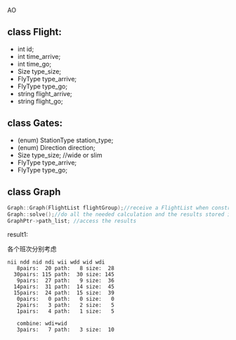 AO

## class Flight:
- int id;
- int time_arrive;
- int time_go;
- Size type_size;
- FlyType type_arrive;
- FlyType type_go;
- string flight_arrive;
- string flight_go;

## class Gates:

- (enum) StationType station_type;
- (enum) Direction direction;
- Size type_size; //wide or slim
- FlyType type_arrive;
- FlyType type_go;

## class Graph

```c++
Graph::Graph(FlightList flightGroup);//receive a FlightList when constructing
Graph::solve();//do all the needed calculation and the results stored in attribute path_list;
GraphPtr->path_list; //access the results
```

result1:

各个班次分别考虑

```
nii ndd nid ndi wii wdd wid wdi
   8pairs:  20 path:   8 size:  28
  30pairs: 115 path:  30 size: 145
   9pairs:  27 path:   9 size:  36
  14pairs:  31 path:  14 size:  45
  15pairs:  24 path:  15 size:  39
   0pairs:   0 path:   0 size:   0
   2pairs:   3 path:   2 size:   5
   1pairs:   4 path:   1 size:   5

   combine: wdi+wid
   3pairs:   7 path:   3 size:  10
```

